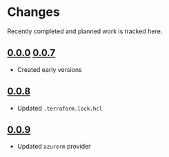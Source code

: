 # Changes
Recently completed and planned work is tracked here.

## [0.0.0](.) [0.0.7](.)
- Created early versions

## [0.0.8](.)
- Updated `.terraform.lock.hcl`

## [0.0.9](.)
- Updated `azurerm` provider
